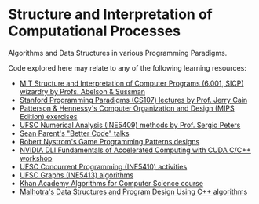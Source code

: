 Structure and Interpretation of Computational Processes
====

Algorithms and Data Structures in various Programming Paradigms.

Code explored here may relate to any of the following learning resources:

- [MIT Structure and Interpretation of Computer Programs (6.001, SICP) wizardry by Profs. Abelson & Sussman](https://ocw.mit.edu/courses/electrical-engineering-and-computer-science/6-001-structure-and-interpretation-of-computer-programs-spring-2005/)
- [Stanford Programming Paradigms (CS107) lectures by Prof. Jerry Cain](https://www.youtube.com/playlist?list=PL9D558D49CA734A02)
- [Patterson & Hennessy's Computer Organization and Design (MIPS Edition) exercises](https://github.com/CalicoUFSC/biblioteca/blob/master/3a_fase/INE5411.md)
- [UFSC Numerical Analysis (INE5409) methods by Prof. Sergio Peters](http://sergiopeters.prof.ufsc.br/livro-calculo-numerico-computacional/)
- [Sean Parent's "Better Code" talks](https://www.youtube.com/watch?v=QGcVXgEVMJg)
- [Robert Nystrom's Game Programming Patterns designs](http://gameprogrammingpatterns.com/)
- [NVIDIA DLI Fundamentals of Accelerated Computing with CUDA C/C++ workshop](https://courses.nvidia.com/courses/course-v1:DLI+C-AC-01+V1/info)
- [UFSC Concurrent Programming (INE5410) activities](https://planos.inf.ufsc.br/modulos/planos/visualizar.php?id=3001)
- [UFSC Graphs (INE5413) algorithms](https://www.geeksforgeeks.org/graph-data-structure-and-algorithms/)
- [Khan Academy Algorithms for Computer Science course](https://www.khanacademy.org/computing/computer-science/algorithms)
- [Malhotra's Data Structures and Program Design Using C++ algorithms](https://styluspub.presswarehouse.com/browse/book/9781683923701/Data-Structures-and-Program-Design-Using-C)
